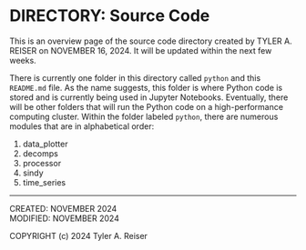 
# DIRECTORY: Source Code

This is an overview page of the source code directory created by TYLER A. REISER on NOVEMBER 16, 2024. It will be updated within the next few weeks.

There is currently one folder in this directory called `python` and this `README.md` file. As the name suggests, this folder is where Python code is stored and is currently being used in Jupyter Notebooks. Eventually, there will be other folders that will run the Python code on a high-performance computing cluster. Within the folder labeled `python`, there are numerous modules that are in alphabetical order:

1. data_plotter
2. decomps
3. processor
4. sindy
5. time_series

---

CREATED:        NOVEMBER    2024  
MODIFIED:       NOVEMBER    2024

COPYRIGHT (c) 2024 Tyler A. Reiser
